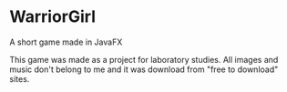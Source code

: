 # WarriorGirl
A short game made in JavaFX

This game was made as a project for laboratory studies. All images and music don't belong to me and it was download from "free to download" sites.
